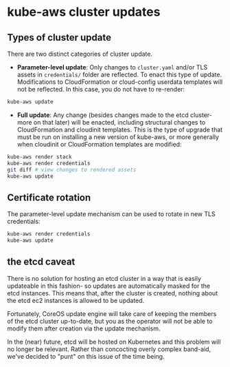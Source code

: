 # kube-aws cluster updates

## Types of cluster update
There are two distinct categories of cluster update.

* **Parameter-level update**: Only changes to `cluster.yaml` and/or TLS assets in `credentials/` folder are reflected. To enact this type of update. Modifications to CloudFormation or cloud-config userdata templates will not be reflected. In this case, you do not have to re-render:

```sh
kube-aws update
```

* **Full update**: Any change (besides changes made to the etcd cluster- more on that later) will be enacted, including structural changes to CloudFormation and cloudinit templates. This is the type of upgrade that must be run on installing a new version of kube-aws, or more generally when cloudinit or CloudFormation templates are modified:

```sh
kube-aws render stack
kube-aws render credentials
git diff # view changes to rendered assets
kube-aws update
```

## Certificate rotation

The parameter-level update mechanism can be used to rotate in new TLS credentials:

```sh
kube-aws render credentials
kube-aws update
```

## the etcd caveat

There is no solution for hosting an etcd cluster in a way that is easily updateable in this fashion- so updates are automatically masked for the etcd instances. This means that, after the cluster is created, nothing about the etcd ec2 instances is allowed to be updated.

Fortunately, CoreOS update engine will take care of keeping the members of the etcd cluster up-to-date, but you as the operator will not be able to modify them after creation via the update mechanism.

In the (near) future, etcd will be hosted on Kubernetes and this problem will no longer be relevant. Rather than concocting overly complex band-aid, we've decided to "punt" on this issue of the time being.





